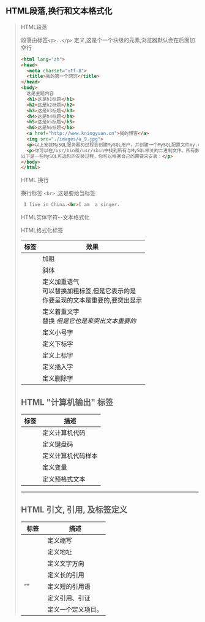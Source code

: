 ## HTML段落,换行和文本格式化

> HTML段落
>
> 段落由标签`<p>..</p>` 定义,这是个一个块级的元素,浏览器默认会在后面加空行
>
> ```html
> <html lang="zh">
> <head>
> 	<meta charset="utf-8">
> 	<title>我的第一个网页</title>
> </head>
> <body>
> 	这是主题内容
> 	<h1>这是h1标题</h1>
> 	<h2>这是h2标题</h2>
> 	<h3>这是h3标题</h3>
> 	<h4>这是h4标题</h4>
> 	<h5>这是h5标题</h5>
> 	<h6>这是h6标题</h6>
> 	<a href="http://www.kningyuan.cn">我的博客</a>
> 	<img src="./images/a_9.jpg">
> 	<p>以上安装MySQL服务器的过程会创建MySQL用户，并创建一个MySQL配置文件my.cnf。</p>
>  	<p>你可以在/usr/bin和/usr/sbin中找到所有与MySQL相关的二进制文件。所有数据表和数据库将在/var/lib/mysql目录中创建。
> 以下是一些MySQL可选包的安装过程，你可以根据自己的需要来安装：</p>
> </body>
> </html>
>
> ```
>
> HTML 换行
>
> 换行标签 `<br>` ,这是要给当标签
>
> ```html
>  I live in China.<br>I am  a singer.
> ```
>
> HTML实体字符--文本格式化
>
> HTML格式化标签
>
> | 标签      | 效果                                       |
> | ------- | ---------------------------------------- |
> | <b>     | 加粗                                       |
> | <i>     | 斜体                                       |
> | <stong> | 定义加重语气<br>可以替换加粗标签,但是它表示的是 <br> 你要呈现的文本是重要的,要突出显示 |
> | <em>    | 定义着重文字<br>替换<i> 但是它也是来突出文本重要的            |
> | <small> | 定义小号字                                    |
> | <sub>   | 定义下标字                                    |
> | <sup>   | 定义上标字                                    |
> | <ins>   | 定义插入字                                    |
> | <del>   | 定义删除字                                    |
>
> ## HTML "计算机输出" 标签
>
> | 标签     | 描述        |
> | ------ | --------- |
> | <code> | 定义计算机代码   |
> | <kbd>  | 定义键盘码     |
> | <samp> | 定义计算机代码样本 |
> | <var>  | 定义变量      |
> | <pre>  | 定义预格式文本   |
>
> ------
>
> ## HTML 引文, 引用, 及标签定义
>
> | 标签           | 描述        |
> | ------------ | --------- |
> | <abbr>       | 定义缩写      |
> | <address>    | 定义地址      |
> | <bdo>        | 定义文字方向    |
> | <blockquote> | 定义长的引用    |
> | <q>          | 定义短的引用语   |
> | <cite>       | 定义引用、引证   |
> | <dfn>        | 定义一个定义项目。 |

